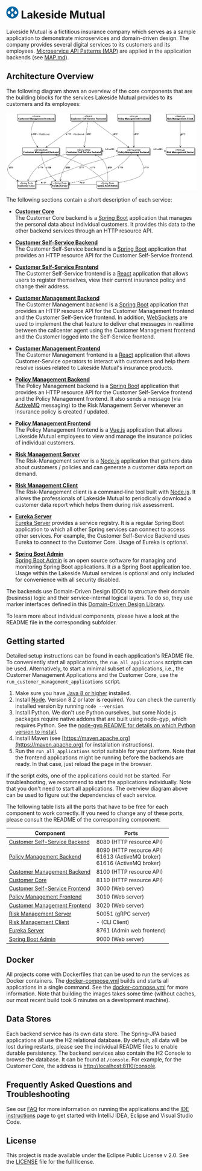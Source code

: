 # ![Lakeside Mutual Logo](./resources/logo-32x32.png) Lakeside Mutual

Lakeside Mutual is a fictitious insurance company which serves as a sample application to demonstrate microservices and domain-driven design. The company provides several digital services to its customers and its employees. [Microservice API Patterns (MAP)](https://microservice-api-patterns.org/) are applied in the application backends (see [MAP.md](./MAP.md)).

## Architecture Overview
The following diagram shows an overview of the core components that are the building blocks for the services Lakeside Mutual provides to its customers and its employees:

![Lakeside Mutual](./resources/overview-diagram.png)

The following sections contain a short description of each service:

- **[Customer Core](customer-core)**  
  The Customer Core backend is a [Spring Boot](https://projects.spring.io/spring-boot/) application that manages the personal data about
  individual customers. It provides this data to the other backend services through an HTTP resource API.

- **[Customer Self-Service Backend](customer-self-service-backend)**  
  The Customer Self-Service backend is a [Spring Boot](https://projects.spring.io/spring-boot/) application that
  provides an HTTP resource API for the Customer Self-Service frontend. 

- **[Customer Self-Service Frontend](customer-self-service-frontend)**  
  The Customer Self-Service frontend is a [React](https://reactjs.org/) application that allows users to register themselves, view their current insurance policy and change their address.
  
- **[Customer Management Backend](customer-management-backend)**  
  The Customer Management backend is a [Spring Boot](https://projects.spring.io/spring-boot/) application that
  provides an HTTP resource API for the Customer Management frontend and the Customer Self-Service frontend. In addition, [WebSockets](https://developer.mozilla.org/en-US/docs/Web/API/WebSockets_API) are used to implement the chat feature to deliver chat messages in realtime between the callcenter agent using the Customer Management frontend and the Customer logged into the Self-Service frontend.

- **[Customer Management Frontend](customer-management-frontend)**  
  The Customer Management frontend is a [React](https://reactjs.org/) application that allows Customer-Service operators to interact with customers and help them resolve issues related to Lakeside Mutual's insurance products.

- **[Policy Management Backend](policy-management-backend)**  
  The Policy Management backend is a [Spring Boot](https://projects.spring.io/spring-boot/) application that provides an HTTP resource API for the Customer Self-Service frontend and the Policy Management frontend. It also sends a message (via [ActiveMQ](http://activemq.apache.org/) messaging) to the Risk Management Server whenever an insurance policy is created / updated.

- **[Policy Management Frontend](policy-management-frontend)**  
  The Policy Management frontend is a [Vue.js](https://vuejs.org/) application that allows Lakeside Mutual employees to view and manage the insurance policies of individual customers.

- **[Risk Management Server](risk-management-server)**  
  The Risk-Management server is a [Node.js](https://nodejs.org) application that gathers data about customers / policies and can generate a customer data report on demand.

- **[Risk Management Client](risk-management-client)**  
  The Risk-Management client is a command-line tool built with [Node.js](https://nodejs.org). It allows the
  professionals of Lakeside Mutual to periodically download a customer data report which helps them during risk assessment.

- **[Eureka Server](eureka-server)**  
  [Eureka Server](https://spring.io/guides/gs/service-registration-and-discovery/#initial) provides a service registry. It is a regular Spring Boot application to which all other Spring services can connect to access other services. For example, the Customer Self-Service Backend uses Eureka to connect to the Customer Core. Usage of Eureka is optional.

- **[Spring Boot Admin](spring-boot-admin)**  
  [Spring Boot Admin](https://github.com/codecentric/spring-boot-admin) is an open source software for managing and monitoring Spring Boot applications. It *is* a Spring Boot application too. Usage within the Lakeside Mutual services is optional and only included for convenience with all security disabled.
  
The backends use Domain-Driven Design (DDD) to structure their domain (business) logic and their service-internal logical layers. To do so, they use marker interfaces defined in this [Domain-Driven Design Library](https://github.com/Microservice-API-Patterns/DDD-Library).

To learn more about individual components, please have a look at the README file in the corresponding subfolder.

## Getting started 

Detailed setup instructions can be found in each application's README file. To conveniently start all applications, the `run_all_applications` scripts can be used. Alternatively, to start a minimal subset of applications, i.e., the Customer Management Applications and the Customer Core, use the `run_customer_management_applications` script.


1. Make sure you have [Java 8 or higher](https://adoptium.net/) installed.
1. Install [Node](https://nodejs.org/en/). Version 8.2 or later is required. You can check the currently installed version by running `node --version`.
1. Install Python. We don't use Python ourselves, but some Node.js packages require native addons that are built using node-gyp, which requires Python. See the [node-gyp README for details on which Python version to install](https://github.com/nodejs/node-gyp#on-unix).
1. Install Maven (see [https://maven.apache.org](https://maven.apache.org) for installation instructions).
1. Run the `run_all_applications` script suitable for your platform. Note that the frontend applications might be running before the backends are ready. In that case, just reload the page in the browser.

If the script exits, one of the applications could not be started. For troubleshooting, we recommend to start the applications individually. Note that you don't need to start all applications. The overview diagram above can be used to figure out the dependencies of each service. 

The following table lists all the ports that have to be free for each component to work correctly. If you need to change any of these ports, please
consult the README of the corresponding component:

| Component  | Ports |
| ---------- | ----- |
| [Customer Self-Service Backend](customer-self-service-backend) | 8080 (HTTP resource API) |
| [Policy Management Backend](policy-management-backend) | 8090 (HTTP resource API)<br/>61613 (ActiveMQ broker)<br/>61616 (ActiveMQ broker) |
| [Customer Management Backend](customer-management-backend) | 8100 (HTTP resource API) |
| [Customer Core](customer-core) | 8110 (HTTP resource API) |
| [Customer Self-Service Frontend](customer-self-service-frontend) | 3000 (Web server) |
| [Policy Management Frontend](policy-management-frontend) | 3010 (Web server) |
| [Customer Management Frontend](customer-management-frontend) | 3020 (Web server) |
| [Risk Management Server](risk-management-server) | 50051 (gRPC server) |
| [Risk Management Client](risk-management-client) | - (CLI Client) |
| [Eureka Server](eureka-server) | 8761 (Admin web frontend) |
| [Spring Boot Admin](spring-boot-admin) | 9000 (Web server) |

## Docker

All projects come with Dockerfiles that can be used to run the services as Docker containers. The [docker-compose.yml](./docker-compose.yml) builds and starts all applications in a single command. See the [docker-compose.yml](./docker-compose.yml) for more information. Note that building the images takes some time (without caches, our most recent build took 6 minutes on a development machine).

## Data Stores

Each backend service has its own data store. The Spring-JPA based applications all use the H2 relational database. By default, all data will be lost during restarts, please see the individual README files to enable durable persistency. The backend services also contain the H2 Console to browse the database. It can be found at `/console`. For example, for the Customer Core, the address is [http://localhost:8110/console](http://localhost:8110/console).

## Frequently Asked Questions and Troubleshooting

See our [FAQ](./FAQ.md) for more information on running the applications and the [IDE instructions](./IDE_INSTRUCTIONS) page to get started with IntelliJ IDEA, Eclipse and Visual Studio Code.

## License

This project is made available under the Eclipse Public License v 2.0. See the [LICENSE](LICENSE.md) file for the full license.
